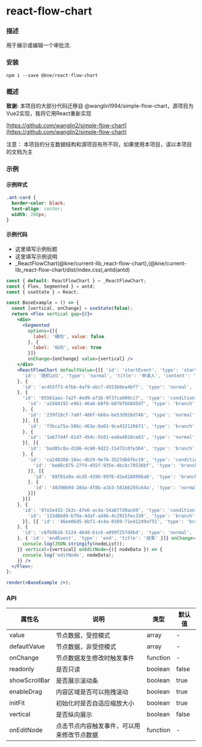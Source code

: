 
# react-flow-chart


### 描述

用于展示或编辑一个审批流.


### 安装

```shell
npm i --save @kne/react-flow-chart
```


### 概述

**致谢:** 本项目的大部分代码迁移自 @wanglin1994/simple-flow-chart，源项目为Vue2实现，我将它用React重新实现

[https://github.com/wanglin2/simple-flow-chart](https://github.com/wanglin2/simple-flow-chart)

注意： 本项目的分支数据结构和源项目有所不同，如果使用本项目，请以本项目的文档为主


### 示例


#### 示例样式

```scss
.ant-card {
  border-color: black;
  text-align: center;
  width: 200px;
}
```

#### 示例代码

- 这里填写示例标题
- 这里填写示例说明
- _ReactFlowChart(@kne/current-lib_react-flow-chart),(@kne/current-lib_react-flow-chart/dist/index.css),antd(antd)

```jsx
const { default: ReactFlowChart } = _ReactFlowChart;
const { Flex, Segmented } = antd;
const { useState } = React;

const BaseExample = () => {
  const [vertical, onChange] = useState(false);
  return <Flex vertical gap={8}>
    <div>
      <Segmented
        options={[{
          label: '横向', value: false
        }, {
          label: '纵向', value: true
        }]}
        onChange={onChange} value={vertical} />
    </div>
    <ReactFlowChart defaultValue={[{ 'id': 'startEvent', 'type': 'start', 'title': '开始' }, {
      'id': '随机id1', 'type': 'normal', 'title': '申请人', 'content': '员工'
    }, {
      'id': 'ac455ff3-6fbb-4af9-abc7-4553b0ea4bf7', 'type': 'normal', 'title': '普通节点', 'content': '节点内容'
    }, {
      'id': '05561aac-7a2f-4ed9-a71b-9f37ca980cc7', 'type': 'condition', 'title': '条件分支', 'children': [[{
        'id': 'a1684192-e961-46a6-b8f0-b87bfbb045d7', 'type': 'branch', 'title': '条件', 'content': '条件内容'
      }, {
        'id': '239f20cf-7a6f-486f-b68a-be53d926d746', 'type': 'normal', 'title': '普通节点', 'content': '节点内容'
      }], [{
        'id': 'f3bca75a-586c-463e-8a01-9ca432126671', 'type': 'branch', 'title': '条件', 'content': '条件内容'
      }, {
        'id': '1a677d4f-8147-454c-9101-ea8a4818ce83', 'type': 'normal', 'title': '普通节点', 'content': '节点内容'
      }], [{
        'id': 'bad05c8a-d186-4c60-9d22-31472c0fe364', 'type': 'branch', 'title': '条件', 'content': '条件内容'
      }, {
        'id': 'ca240288-18ec-4b19-9e78-3527db6fbc19', 'type': 'condition', 'title': '条件分支', 'children': [[{
          'id': 'bed6c075-27f4-455f-935e-4bcbc70536bf', 'type': 'branch', 'title': '条件', 'content': '条件内容'
        }], [{
          'id': '88f01a9a-dcd5-4396-9976-d2ed188996a8', 'type': 'branch', 'title': '条件', 'content': '条件内容'
        }, {
          'id': '48390694-28da-4f8b-a1b3-58166295c64a', 'type': 'normal', 'title': '普通节点', 'content': '节点内容'
        }]]
      }]]
    }, {
      'id': '07e2e432-1b3c-47e6-ac4a-54a677d9ac69', 'type': 'condition', 'title': '条件分支', 'children': [[{
        'id': '133d8b89-b79a-4daf-ad46-4c2915fec339', 'type': 'branch', 'title': '条件', 'content': '条件内容'
      }], [{ 'id': '46ee06d5-bbf1-4c4a-8389-71e412d9af51', 'type': 'branch', 'title': '条件', 'content': '条件内容' }]]
    }, {
      'id': 'c6fb9b16-5124-4bdd-b1c6-a899f257d4b4', 'type': 'normal', 'title': '普通节点', 'content': '节点内容'
    }, { 'id': 'endEvent', 'type': 'end', 'title': '结束' }]} onChange={(nodeList) => {
      console.log(JSON.stringify(nodeList));
    }} vertical={vertical} onEditNode={({ nodeData }) => {
      console.log('editNode', nodeData);
    }} />
  </Flex>;
};

render(<BaseExample />);

```


### API

| 属性名           | 说明                    | 类型       | 默认值   |
|---------------|-----------------------|----------|-------|
| value         | 节点数据，受控模式             | array    | -     |
| defaultValue  | 节点数据，非受控模式            | array    | -     |
| onChange      | 节点数据发生修改时触发事件         | function | -     |
| readonly      | 是否只读                  | boolean  | false |
| showScrollBar | 是否展示滚动条               | boolean  | true  |
| enableDrag    | 内容区域是否可以拖拽滚动          | boolean  | true  |
| initFit       | 初始化时是否自适应缩放大小         | boolean  | true  |
| vertical      | 是否纵向展示                | boolean  | false |
| onEditNode    | 点击节点内容触发事件，可以用来修改节点数据 | function | -     |


